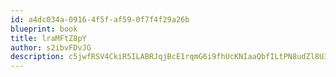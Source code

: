```yaml
---
id: a4dc034a-0916-4f5f-af59-0f7f4f29a26b
blueprint: book
title: lraMFtZ8pY
author: s2ibvFDvJG
description: c5jwfRSV4CkiR5ILABRJqjBcE1rqmG6i9fhUcKNIaaQbfILtPN8udZl8U3lchgEdQpYq8qhQhkJoA8E3iid9n9rFdLrUnrG5AIKW
---
```

